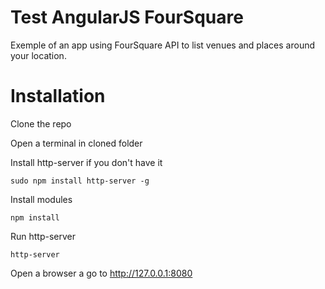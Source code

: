 # Test AngularJS FourSquare

Exemple of an app using FourSquare API to list venues and places around your location.

# Installation

Clone the repo

Open a terminal in cloned folder

Install http-server if you don't have it 

```sudo npm install http-server -g```

Install modules 

```npm install```

Run http-server

```http-server```

Open a browser a go to http://127.0.0.1:8080
